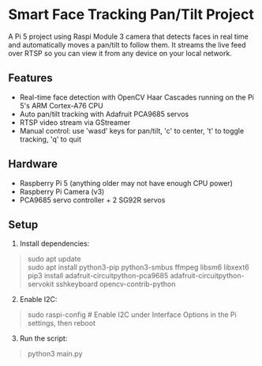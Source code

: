 # Smart Face Tracking Pan/Tilt Project

A Pi 5 project using Raspi Module 3 camera that detects faces in real time and automatically moves a pan/tilt to follow them. It streams the live feed over RTSP so you can view it from any device on your local network.

## Features
- Real-time face detection with OpenCV Haar Cascades running on the Pi 5's ARM Cortex-A76 CPU
- Auto pan/tilt tracking with Adafruit PCA9685 servos
- RTSP video stream via GStreamer
- Manual control: use 'wasd' keys for pan/tilt, 'c' to center, 't' to toggle tracking, 'q' to quit

## Hardware
- Raspberry Pi 5 (anything older may not have enough CPU power)
- Raspberry Pi Camera (v3)
- PCA9685 servo controller + 2 SG92R servos

## Setup
1. Install dependencies:
> sudo apt update<br>
sudo apt install python3-pip python3-smbus ffmpeg libsm6 libxext6<br>
pip3 install adafruit-circuitpython-pca9685 adafruit-circuitpython-servokit sshkeyboard opencv-contrib-python

2. Enable I2C:
> sudo raspi-config  # Enable I2C under Interface Options in the Pi settings, then reboot

3. Run the script:
> python3 main.py
